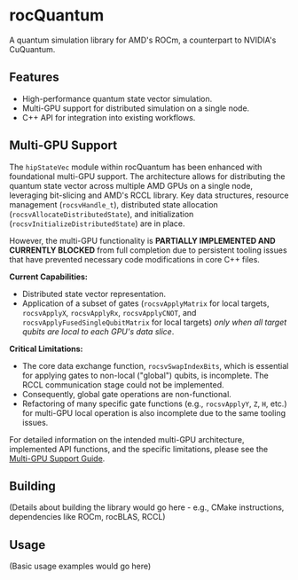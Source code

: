 # rocQuantum
A quantum simulation library for AMD's ROCm, a counterpart to NVIDIA's CuQuantum.

## Features
- High-performance quantum state vector simulation.
- Multi-GPU support for distributed simulation on a single node.
- C++ API for integration into existing workflows.

## Multi-GPU Support

The `hipStateVec` module within rocQuantum has been enhanced with foundational multi-GPU support. The architecture allows for distributing the quantum state vector across multiple AMD GPUs on a single node, leveraging bit-slicing and AMD's RCCL library. Key data structures, resource management (`rocsvHandle_t`), distributed state allocation (`rocsvAllocateDistributedState`), and initialization (`rocsvInitializeDistributedState`) are in place.

However, the multi-GPU functionality is **PARTIALLY IMPLEMENTED AND CURRENTLY BLOCKED** from full completion due to persistent tooling issues that have prevented necessary code modifications in core C++ files.

**Current Capabilities:**
- Distributed state vector representation.
- Application of a subset of gates (`rocsvApplyMatrix` for local targets, `rocsvApplyX`, `rocsvApplyRx`, `rocsvApplyCNOT`, and `rocsvApplyFusedSingleQubitMatrix` for local targets) *only when all target qubits are local to each GPU's data slice*.

**Critical Limitations:**
- The core data exchange function, `rocsvSwapIndexBits`, which is essential for applying gates to non-local ("global") qubits, is incomplete. The RCCL communication stage could not be implemented.
- Consequently, global gate operations are non-functional.
- Refactoring of many specific gate functions (e.g., `rocsvApplyY`, `Z`, `H`, etc.) for multi-GPU local operation is also incomplete due to the same tooling issues.

For detailed information on the intended multi-GPU architecture, implemented API functions, and the specific limitations, please see the [Multi-GPU Support Guide](./rocquantum/src/hipStateVec/MULTI_GPU_GUIDE.md).

## Building
(Details about building the library would go here - e.g., CMake instructions, dependencies like ROCm, rocBLAS, RCCL)

## Usage
(Basic usage examples would go here)
